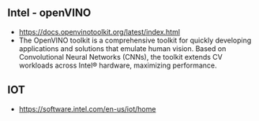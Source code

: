 ## Intel - openVINO
* https://docs.openvinotoolkit.org/latest/index.html
* The OpenVINO toolkit is a comprehensive toolkit for quickly developing applications and solutions that emulate human vision. Based on Convolutional Neural Networks (CNNs), the toolkit extends CV workloads across Intel® hardware, maximizing performance.

## IOT
* https://software.intel.com/en-us/iot/home